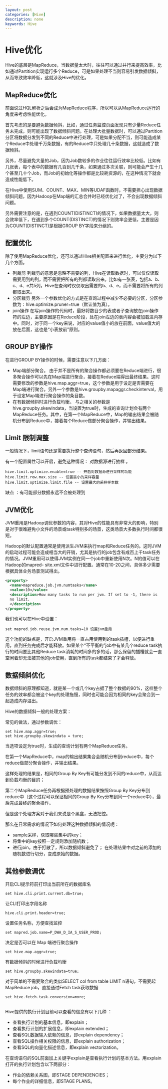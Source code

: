 ```yaml
---
layout: post
categories: [Hive]
description: none
keywords: Hive
---
```

# Hive优化
Hive的底层是MapReduce，当数据量太大时，往往可以通过并行来提高效率，比如通过Partition实现运行多个Reduce，可是如果处理不当则容易引发数据倾斜，从而导致效率降低，这就涉及Hive的优化。

## MapReduce优化
前面说过HQL解析之后会成为MapReduce程序，所以可以从MapReduce运行的角度来考虑性能优化。

首先考虑的是要避免数据倾斜，比如，通过任务监控页面发现只有少量Reduce任务未完成，则可能出现了数据倾斜问题。在处理大批量数据时，可以通过Partition分区将数据分发到不同的Reduce中进行处理，可是如果分配不当，则可能造成某个Reduce中处理千万条数据，有的Reduce中只处理几十条数据，这就造成了数据倾斜。

另外，尽量避免大量的Job，因为Job数较多的作业往往运行效率比较低。比如有几张表，每个表中的数据有几百到几千条，如果通过多次关联，则可能会产生十几个甚至几十个Job，而Job的初始化等操作都是比较耗资源的，在这种情况下就会造成性能低下。

在Hive中使用SUM、COUNT、MAX、MIN等UDAF函数时，不需要担心出现数据倾斜问题，因为Hadoop在Map端的汇总合并时已经优化过了，不会出现数据倾斜问题。

另外需要注意的是，在遇到COUNT(DISTINCT)的情况下，如果数据量太大，则会效率低下，在遇到多个COUNT(DISTINCT)的情况下则效率会更低，主要是因为COUNT(DISTINCT)是根据GROUP BY字段来分组的。

## 配置优化
除了使用MapReduce优化，还可以通过Hive相关配置来进行优化，主要分为以下几个方面。
- 列裁剪
列裁剪的意思是忽略不需要的列，Hive在读取数据时，可以仅仅读取需要用到的列，而不需要把所有的列都读取出来。比如有一张表，包括a、b、c、d、e共5列，Hive在查询时仅仅取出需要的b、d、e，而不需要将所有的列都取出来。
- 分区裁剪
另外一个参数优化的方式是在查询过程中减少不必要的分区，分区参数为：hive.optimize.pruner=true（默认值为真）。
- join操作
在写join操作的代码时，最好将数目少的表或者子查询放在join操作符的左边，主要原因是在Reduce阶段，处在join左边的表内容会被加载进内存中。同时，对于同一个key来说，对应的value值小的放在前面，value值大的放在后面，这也是“小表放前”原则。

## GROUP BY操作
在进行GROUP BY操作的时候，需要注意以下几方面：
- Map端部分聚合。
由于并不是所有的聚合操作都必须要在Reduce端进行，很多聚合操作可以先在Map端进行聚合，接着在Reduce端得出最终结果。这时需要修改的参数是hive.map.aggr=true，这个参数是用于设定是否需要在Map端进行聚合。另外一个参数是hive.groupby.mapaggr.checkinterval，用于设定Map端进行聚合操作的条目数。
- 在有数据倾斜时进行负载均衡。
与之相关的参数是hive.groupby.skewindata，当设置为true时，生成的查询计划会有两个MapReduce任务。其中，在第一个MapReduce中，Map的输出结果会被随机分布到Reduce中，接着每个Reduce做部分聚合操作，并输出结果。

## Limit 限制调整
一般情况下，limit语句还是需要执行整个查询语句，然后再返回部分结果。

有一个配置属性可以开启，避免这种情况： 对数据源进行抽样 。
```
hive.limit.optimize.enable=true -- 开启对数据源进行采样的功能
hive.limit.row.max.size -- 设置最小的采样容量
hive.limit.optimize.limit.file -- 设置最大的采样样本数
```
缺点 ：有可能部分数据永远不会被处理到

## JVM优化
JVM重用是Hadoop调优参数的内容，其对Hive的性能具有非常大的影响，特别是对于很难避免小文件的场景或task特别多的场景，这类场景大多数执行时间都很短。

Hadoop的默认配置通常是使用派生JVM来执行map和Reduce任务的。这时JVM的启动过程可能会造成相当大的开销，尤其是执行的job包含有成百上千task任务的情况。JVM重用可以使得JVM实例在同一个job中重新使用N次。N的值可以在Hadoop的mapred- site.xml文件中进行配置。通常在10-20之间，具体多少需要根据具体业务场景测试得出。
```xml
<property>  
  <name>mapreduce.job.jvm.numtasks</name>  
  <value>10</value>  
  <description>How many tasks to run per jvm. If set to -1, there is  
  no limit.   
  </description>  
</property>  
```
我们也可以在Hive中设置：
```
set mapred.job.reuse.jvm.num.tasks=10 设置jvm重用
```
这个功能的缺点是，开启JVM重用将一直占用使用到的task插槽，以便进行重用，直到任务完成后才能释放。如果某个“不平衡的”job中有某几个reduce task执行的时间要比其他Reduce task消耗的时间多的多的话，那么保留的插槽就会一直空闲着却无法被其他的job使用，直到所有的task都结束了才会释放。

## 数据倾斜优化
数据倾斜的原理都知道，就是某一个或几个key占据了整个数据的90%，这样整个任务的效率都会被这个key的处理拖慢，同时也可能会因为相同的key会聚合到一起造成内存溢出。

Hive的数据倾斜一般的处理方案：

常见的做法，通过参数调优：
```
set hive.map.aggr=true;    
set hive.groupby.skewindata = ture;  
```
当选项设定为true时，生成的查询计划有两个MapReduce任务。

在第一个MapReduce中，map的输出结果集合会随机分布到reduce中，每个reduce做部分聚合操作，并输出结果。

这样处理的结果是，相同的Group By Key有可能分发到不同的reduce中，从而达到负载均衡的目的；

第二个MapReduce任务再根据预处理的数据结果按照Group By Key分布到reduce中（这个过程可以保证相同的Group By Key分布到同一个reduce中），最后完成最终的聚合操作。

但是这个处理方案对于我们来说是个黑盒，无法把控。

那么在日常需求的情况下如何处理这种数据倾斜的情况呢：
- sample采样，获取哪些集中的key；
- 将集中的key按照一定规则添加随机数；
- 进行join，由于打散了，所以数据倾斜避免了；
在处理结果中对之前的添加的随机数进行切分，变成原始的数据。

## 其他参数调优
开启CLI提示符前打印出当前所在的数据库名
```
set hive.cli.print.current.db=true;
```
让CLI打印出字段名称
```
hive.cli.print.header=true;
```
设置任务名称，方便查找监控
```
set mapred.job.name=P_DWA_D_IA_S_USER_PROD;
```
决定是否可以在 Map 端进行聚合操作
```
set hive.map.aggr=true;
```
有数据倾斜的时候进行负载均衡
```
set hive.groupby.skewindata=true;
```
对于简单的不需要聚合的类似SELECT col from table LIMIT n语句，不需要起MapReduce job，直接通过Fetch task获取数据
```
set hive.fetch.task.conversion=more;
```

## 
Hive提供的执行计划目前可以查看的信息有以下几种 ：
- 查看执行计划的基本信息，即explain；
- 查看执行计划的扩展信息，即explain extended；
- 查看SQL数据输入依赖的信息，即explain dependency；
- 查看SQL操作相关权限的信息，即explain authorization；
- 查看SQL的向量化描述信息，即explain vectorization。

在查询语句的SQL前面加上关键字explain是查看执行计划的基本方法。用explain打开的执行计划包含以下两部分：
- 作业的依赖关系图，即STAGE DEPENDENCIES；
- 每个作业的详细信息，即STAGE PLANS。






